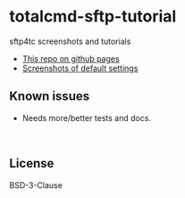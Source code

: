 ﻿
<!--#echo json="package.json" key="name" underline="=" -->
totalcmd-sftp-tutorial
======================
<!--/#echo -->

<!--#echo json="package.json" key="description" -->
sftp4tc screenshots and tutorials
<!--/#echo -->


* [This repo on github pages](https://mk-pmb.github.io/totalcmd-sftp-tutorial/)
* [Screenshots of default settings](default_settings/)



<!--#toc stop="scan" -->



Known issues
------------

* Needs more/better tests and docs.




&nbsp;


License
-------
<!--#echo json="package.json" key=".license" -->
BSD-3-Clause
<!--/#echo -->
